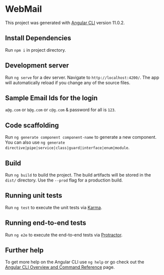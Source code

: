 # WebMail

This project was generated with [Angular CLI](https://github.com/angular/angular-cli) version 11.0.2.

## Install Dependencies

Run `npm i` in project directory.

## Development server

Run `ng serve` for a dev server. Navigate to `http://localhost:4200/`. The app will automatically reload if you change any of the source files.

## Sample Email Ids for the login

`a@g.com` or `b@g.com` or `c@g.com` & password for all is `123`.

## Code scaffolding

Run `ng generate component component-name` to generate a new component. You can also use `ng generate directive|pipe|service|class|guard|interface|enum|module`.

## Build

Run `ng build` to build the project. The build artifacts will be stored in the `dist/` directory. Use the `--prod` flag for a production build.

## Running unit tests

Run `ng test` to execute the unit tests via [Karma](https://karma-runner.github.io).

## Running end-to-end tests

Run `ng e2e` to execute the end-to-end tests via [Protractor](http://www.protractortest.org/).

## Further help

To get more help on the Angular CLI use `ng help` or go check out the [Angular CLI Overview and Command Reference](https://angular.io/cli) page.
